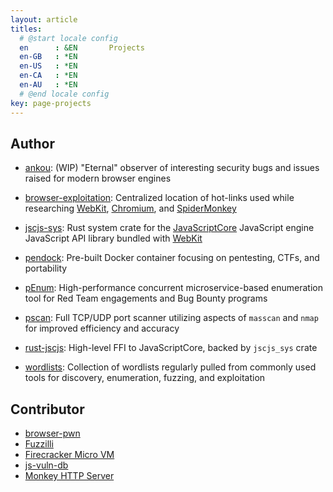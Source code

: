 ```yaml
---
layout: article
titles:
  # @start locale config
  en      : &EN       Projects
  en-GB   : *EN
  en-US   : *EN
  en-CA   : *EN
  en-AU   : *EN
  # @end locale config
key: page-projects
---
```


## Author
- [ankou](https://github.com/drtychai/ankou): (WIP)
"Eternal" observer of interesting security bugs and issues raised for modern browser engines

- [browser-exploitation](https://github.com/drtychai/browser-exploitation):
Centralized location of hot-links used while researching [WebKit][wk], [Chromium][chr], and [SpiderMonkey][sm]

- [jscjs-sys](https://crates.io/crates/jscjs_sys): 
Rust system crate for the [JavaScriptCore][jsc] JavaScript engine JavaScript API library bundled with [WebKit][wk-src]

- [pendock](https://github.com/drtychai/pendock):
Pre-built Docker container focusing on pentesting, CTFs, and portability 

- [pEnum](https://github.com/drtychai/penum):
High-performance concurrent microservice-based enumeration tool for Red Team engagements and Bug Bounty programs

- [pscan](https://github.com/drtychai/pscan):
Full TCP/UDP port scanner utilizing aspects of `masscan` and `nmap` for improved efficiency and accuracy

- [rust-jscjs](https://crates.io/crates/jscjs): 
High-level FFI to JavaScriptCore, backed by `jscjs_sys` crate

- [wordlists](https://github.com/drtychai/wordlists):
Collection of wordlists regularly pulled from commonly used tools for discovery, enumeration, fuzzing, and exploitation

[wk]: https://github.com/drtychai/browser-exploitation#safari 
[chr]: https://github.com/drtychai/browser-exploitation#chrome
[sm]: https://github.com/drtychai/browser-exploitation#firefox
[jsc]: https://github.com/WebKit/webkit/tree/master/Source/JavaScriptCore
[wk-src]: https://github.com/WebKit/webkit

## Contributor
- [browser-pwn](https://github.com/m1ghtym0/browser-pwn)
- [Fuzzilli](https://github.com/googleprojectzero/fuzzilli)
- [Firecracker Micro VM](https://github.com/firecracker-microvm/firecracker)
- [js-vuln-db](https://github.com/tunz/js-vuln-db)
- [Monkey HTTP Server](https://github.com/monkey/monkey)
